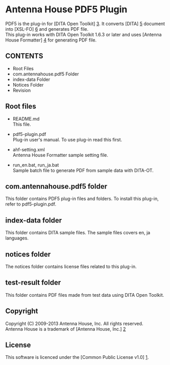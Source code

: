 Antenna House PDF5 Plugin
=========================
PDF5 is the plug-in for [DITA Open Toolkit] [3]. It converts [DITA] [5] document into [XSL-FO] [6] and generates PDF file.     
This plug-in works with DITA Open Toolkit 1.6.3 or later and uses [Antenna House Formatter] [4] for generating PDF file.

CONTENTS
--------
 - Root Files
 - com.antennahouse.pdf5 Folder
 - index-data Folder
 - Notices Folder
 - Revision

Root files
----------
- README.md  
  This file.

- pdf5-plugin.pdf  
  Plug-in user's manual. To use plug-in read this first.

- ahf-setting.xml  
  Antenna House Formatter sample setting file.

- run_en.bat, run_ja.bat  
  Sample batch file to generate PDF from sample data with DITA-OT.

com.antennahouse.pdf5 folder
----------------------------
This folder contains PDF5 plug-in files and folders. To install this plug-in, 
refer to pdf5-plugin.pdf.

index-data folder
-----------------
This folder contains DITA sample files. The sample files covers en, 
ja languages.

notices folder
--------------
The notices folder contains license files related to this plug-in.

test-result folder
------------------
This folder contains PDF files made from test data using DITA Open Toolkit.

Copyright
---------
Copyright (C) 2009-2013 Antenna House, Inc. All rights reserved.  
Antenna House is a trademark of [Antenna House, Inc.] [2]

License
-------
This software is licenced under the [Common Public License v1.0] [1].

[1]: http://opensource.org/licenses/cpl1.0.php "Common Public License v1.0"
[2]: http://www.antennahouse.com/ "Antenna House, Inc."
[3]: http://sourceforge.net/projects/dita-ot/ "DITA Open Toolkit"
[4]: http://antennahouse.com/product.htm "Antenna House Formatter"
[5]: https://www.oasis-open.org/committees/tc_home.php?wg_abbrev=dita "OASIS Darwin Information Typing Architecture (DITA)"
[6]: http://www.w3.org/TR/xsl/ "XSL Formatting Object"